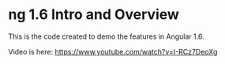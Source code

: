 # ng 1.6 Intro and Overview

This is the code created to demo the features in Angular 1.6.

Video is here: https://www.youtube.com/watch?v=I-RCz7DeoXg
